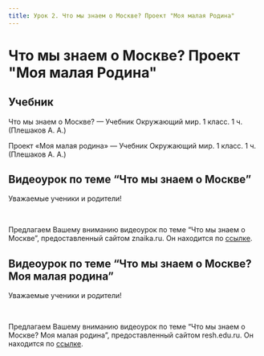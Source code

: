 ```yaml
---
title: Урок 2. Что мы знаем о Москве? Проект "Моя малая Родина"
---
```


# Что мы знаем о Москве? Проект "Моя малая Родина"

## Учебник

Что мы знаем о Москве? — Учебник Окружающий мир. 1 класс. 1 ч. (Плешаков А. А.)

Проект «Моя малая родина» — Учебник Окружающий мир. 1 класс. 1 ч. (Плешаков А. А.)

## Видеоурок по теме “Что мы знаем о Москве”

<p>Уважаемые ученики и родители!</p>
<p>&nbsp;</p>
<p>Предлагаем Вашему вниманию видеоурок по теме “Что мы знаем о Москве”, предоставленный сайтом znaika.ru. Он находится по <a href="https://znaika.ru/catalog/1-klass/okruj-mir/Chto-my-znaem-o-Moskve.html">ссылке</a>.</p>

## Видеоурок по теме “Что мы знаем о Москве? Моя малая родина”

<p>Уважаемые ученики и родители!</p>
<p>&nbsp;</p>
<p>Предлагаем Вашему вниманию видеоурок по теме “Что мы знаем о Москве? Моя малая родина”, предоставленный сайтом resh.edu.ru. Он находится по <a href="https://resh.edu.ru/subject/lesson/5164/main/153923/">ссылке</a>.</p>